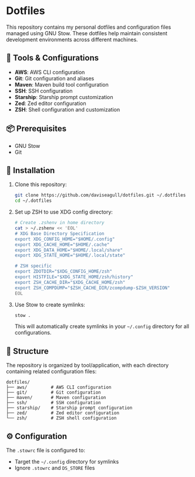 # Dotfiles

This repository contains my personal dotfiles and configuration files managed using GNU Stow. These dotfiles help maintain consistent development environments across different machines.

## 🔧 Tools & Configurations

- **AWS**: AWS CLI configuration
- **Git**: Git configuration and aliases
- **Maven**: Maven build tool configuration
- **SSH**: SSH configuration
- **Starship**: Starship prompt customization
- **Zed**: Zed editor configuration
- **ZSH**: Shell configuration and customization

## 📦 Prerequisites

- GNU Stow
- Git

## 🚀 Installation

1. Clone this repository:

   ```bash
   git clone https://github.com/daviseagull/dotfiles.git ~/.dotfiles
   cd ~/.dotfiles
   ```

2. Set up ZSH to use XDG config directory:

   ```bash
   # Create .zshenv in home directory
   cat > ~/.zshenv << 'EOL'
   # XDG Base Directory Specification
   export XDG_CONFIG_HOME="$HOME/.config"
   export XDG_CACHE_HOME="$HOME/.cache"
   export XDG_DATA_HOME="$HOME/.local/share"
   export XDG_STATE_HOME="$HOME/.local/state"

   # ZSH specific
   export ZDOTDIR="$XDG_CONFIG_HOME/zsh"
   export HISTFILE="$XDG_STATE_HOME/zsh/history"
   export ZSH_CACHE_DIR="$XDG_CACHE_HOME/zsh"
   export ZSH_COMPDUMP="$ZSH_CACHE_DIR/zcompdump-$ZSH_VERSION"
   EOL

   ```

3. Use Stow to create symlinks:

   ```bash
   stow .
   ```

   This will automatically create symlinks in your `~/.config` directory for all configurations.

## 📂 Structure

The repository is organized by tool/application, with each directory containing related configuration files:

```
dotfiles/
├── aws/         # AWS CLI configuration
├── git/         # Git configuration
├── maven/       # Maven configuration
├── ssh/         # SSH configuration
├── starship/    # Starship prompt configuration
├── zed/         # Zed editor configuration
└── zsh/         # ZSH shell configuration
```

## ⚙️ Configuration

The `.stowrc` file is configured to:

- Target the `~/.config` directory for symlinks
- Ignore `.stowrc` and `DS_STORE` files
